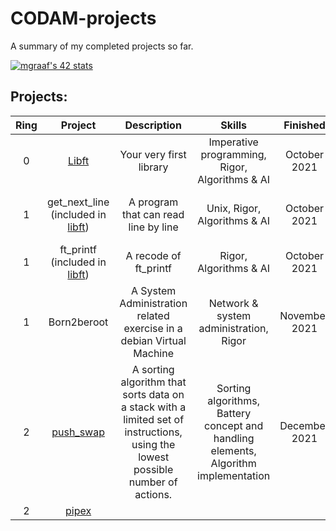 # CODAM-projects
A summary of my completed projects so far.

[![mgraaf's 42 stats](https://badge42.vercel.app/api/v2/cl8kigvn400730hjwbzdxbs83/stats?cursusId=21&coalitionId=58)](https://github.com/JaeSeoKim/badge42)

## Projects:

| Ring | Project | Description | Skills | Finished | Final Grade |
|:----:|:-------:|:-----------:|:------:|:--------:|:-----------:|
|0|[Libft](https://github.com/maiadegraaf/libft)|Your very first library| Imperative programming, Rigor, Algorithms & AI|October 2021|[![mgraaf's 42 Libft Score](https://badge42.vercel.app/api/v2/cl8kigvn400730hjwbzdxbs83/project/2365202)](https://github.com/JaeSeoKim/badge42)|
|1|get_next_line (included in [libft](https://github.com/maiadegraaf/libft))|A program that can read line by line|Unix, Rigor, Algorithms & AI|October 2021|[![mgraaf's 42 get_next_line Score](https://badge42.vercel.app/api/v2/cl8kigvn400730hjwbzdxbs83/project/2378741)](https://github.com/JaeSeoKim/badge42)|
|1|ft_printf (included in [libft](https://github.com/maiadegraaf/libft))|A recode of ft_printf|Rigor, Algorithms & AI|October 2021|[![mgraaf's 42 ft_printf Score](https://badge42.vercel.app/api/v2/cl8kigvn400730hjwbzdxbs83/project/2378740)](https://github.com/JaeSeoKim/badge42)|
|1|Born2beroot|A System Administration related exercise in a debian Virtual Machine|Network & system administration, Rigor |November 2021|[![mgraaf's 42 Born2beroot Score](https://badge42.vercel.app/api/v2/cl8kigvn400730hjwbzdxbs83/project/2378739)](https://github.com/JaeSeoKim/badge42)|
|2|[push_swap](https://github.com/maiadegraaf/push_swap)|A sorting algorithm that sorts data on a stack with a limited set of instructions, using the lowest possible number of actions.|Sorting algorithms, Battery concept and handling elements, Algorithm implementation|December 2021|[![mgraaf's 42 push_swap Score](https://badge42.vercel.app/api/v2/cl8kigvn400730hjwbzdxbs83/project/2423772)](https://github.com/JaeSeoKim/badge42)|
|2|[pipex](https://github.com/maiadegraaf/pipex)|
